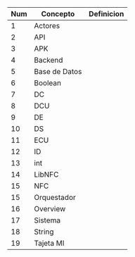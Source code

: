 | Num | Concepto | Definicion    |
|---| ------------ | ------------ |
|1| Actores|  |
|2| API|   |
|3| APK|   |
|4| Backend|
|5| Base de Datos|
|6| Boolean|
|7| DC|
|8| DCU|
|9| DE|
|10| DS|
|11| ECU|
|12| ID|
|13| int|
|14| LibNFC|
|15| NFC|
|15| Orquestador|
|16| Overview|
|17| Sistema|
|18| String|
|19| Tajeta MI|
